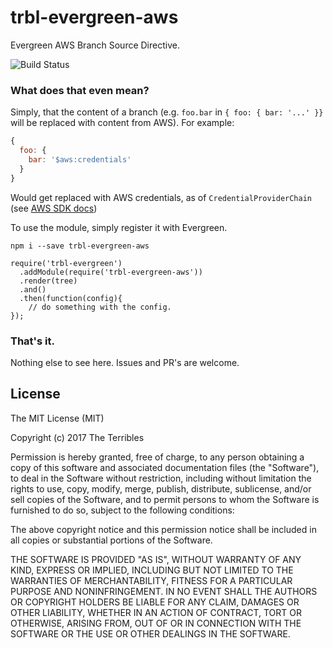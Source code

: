 # trbl-evergreen-aws

Evergreen AWS Branch Source Directive.

![Build Status](https://circleci.com/gh/the-terribles/evergreen-aws.svg?style=shield&circle-token=:circle-token)

### What does that even mean?

Simply, that the content of a branch (e.g. `foo.bar` in `{ foo: { bar: '...' }}` will be replaced with content from AWS).  For example:

```javascript
{
  foo: {
    bar: '$aws:credentials'
  }
}
```

Would get replaced with AWS credentials, as of `CredentialProviderChain` (see [AWS SDK docs](http://docs.aws.amazon.com/AWSJavaScriptSDK/latest/AWS/CredentialProviderChain.html))

To use the module, simply register it with Evergreen.

```
npm i --save trbl-evergreen-aws
```

```
require('trbl-evergreen')
  .addModule(require('trbl-evergreen-aws'))
  .render(tree)
  .and()
  .then(function(config){
    // do something with the config.
});
```

### That's it.

Nothing else to see here.  Issues and PR's are welcome.

## License

The MIT License (MIT)

Copyright (c) 2017 The Terribles

Permission is hereby granted, free of charge, to any person obtaining a copy
of this software and associated documentation files (the "Software"), to deal
in the Software without restriction, including without limitation the rights
to use, copy, modify, merge, publish, distribute, sublicense, and/or sell
copies of the Software, and to permit persons to whom the Software is
furnished to do so, subject to the following conditions:

The above copyright notice and this permission notice shall be included in all
copies or substantial portions of the Software.

THE SOFTWARE IS PROVIDED "AS IS", WITHOUT WARRANTY OF ANY KIND, EXPRESS OR
IMPLIED, INCLUDING BUT NOT LIMITED TO THE WARRANTIES OF MERCHANTABILITY,
FITNESS FOR A PARTICULAR PURPOSE AND NONINFRINGEMENT. IN NO EVENT SHALL THE
AUTHORS OR COPYRIGHT HOLDERS BE LIABLE FOR ANY CLAIM, DAMAGES OR OTHER
LIABILITY, WHETHER IN AN ACTION OF CONTRACT, TORT OR OTHERWISE, ARISING FROM,
OUT OF OR IN CONNECTION WITH THE SOFTWARE OR THE USE OR OTHER DEALINGS IN THE
SOFTWARE.
